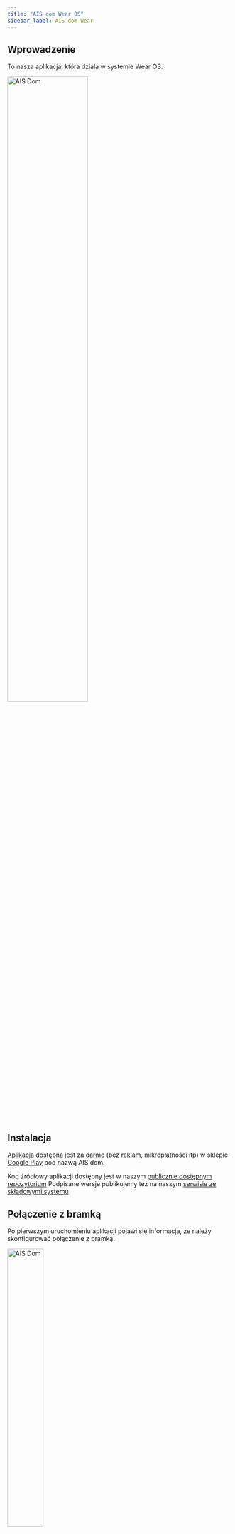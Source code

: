 ```yaml
---
title: "AIS dom Wear OS"
sidebar_label: AIS dom Wear
---
```



## Wprowadzenie

To nasza aplikacja, która działa w systemie Wear OS.

<img src="/AIS-docs/img/en/frontend/ais_dom_wizard_10_wear_apk.png" alt="AIS Dom" width="60%"/>


## Instalacja

Aplikacja dostępna jest za darmo (bez reklam, mikropłatności itp) w sklepie [Google Play](https://play.google.com/store/apps/details?id=pl.sviete.dom) pod nazwą AIS dom.

Kod źródłowy aplikacji dostępny jest w naszym [publicznie dostępnym repozytorium](https://github.com/sviete/AIS-dom-wear)
Podpisane wersje publikujemy też na naszym [serwisie ze składowymi systemu](https://powiedz.co/ota/)



## Połączenie z bramką

Po pierwszym uruchomieniu aplikacji pojawi się informacja, że należy skonfigurować połączenie z bramką.


<img src="/AIS-docs/img/en/frontend/ais_dom_wizard_0_wear_apk.png" alt="AIS Dom" width="40%"/>

Najłatwiej wykonać konfigurację z bramką za pomocą jednorazowego kodu PIN.

### Włączenie autentykacji PIN w aplikacji

W aplikacji Asystent domowy przejdź do **Konfiguracja** **Ustawienia bramki AIS dom**

![Automatyzacje](/AIS-docs/img/en/frontend/ais_dom_wizard_2_wear_apk.png)

następnie wybierz opcję **Zdalny dostęp**

![Automatyzacje](/AIS-docs/img/en/frontend/ais_dom_wizard_3_wear_apk.png)

w sekcji **Szyfrowany tunel** wybierz **GENERUJ KOD PIN**

![Automatyzacje](/AIS-docs/img/en/frontend/ais_dom_wizard_4_wear_apk.png)

kod, który się pojawi przepisz w aplikacji Wear (masz na to 2 minuty)

![Automatyzacje](/AIS-docs/img/en/frontend/ais_dom_wizard_5_wear_apk.png)


<img src="/AIS-docs/img/en/frontend/ais_dom_wizard_6_wear_apk.png" alt="AIS Dom" width="40%"/>

Po zatwierdzeniu kodu pojawi się informacja o identyfikatorze bramki, do której nastąpiło połączenie:

<img src="/AIS-docs/img/en/frontend/ais_dom_wizard_7_wear_apk.png" alt="AIS Dom" width="40%"/>

### Używanie aplikacji

Po pierwszym naciśnięciu mikrofonu pojawi się pytanie o dostęp do mikrofonu

<img src="/AIS-docs/img/en/frontend/ais_dom_wizard_8_wear_apk.png" alt="AIS Dom" width="40%"/>

Gdy pozwolimy na dostęp to możemy wysyłać komendy głosowe do bramki AIS dom

<img src="/AIS-docs/img/en/frontend/ais_dom_wizard_9_wear_apk.png" alt="AIS Dom" width="40%"/>
